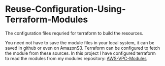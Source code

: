 # Reuse-Configuration-Using-Terraform-Modules
The configuration files requried for terraform to build the resources.


You need not have to save the module files in your local system, it can be saved in github or even on AmazonS3. Terraform can be configured to fetch the module from these sources. In this project I have configured terraform to read the modules from my modules repository: [AWS-VPC-Modules](https://github.com/sreehariskumar/AWS-VPC-Modules)

